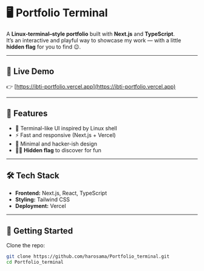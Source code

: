 # 🖥️ Portfolio Terminal  

A **Linux-terminal–style portfolio** built with **Next.js** and **TypeScript**.  
It’s an interactive and playful way to showcase my work — with a little **hidden flag** for you to find 😉.

---

## 🚀 Live Demo  
👉 [https://ibti-portfolio.vercel.app](https://ibti-portfolio.vercel.app)

---

## 📝 Features  
- 🖤 Terminal-like UI inspired by Linux shell  
- ⚡ Fast and responsive (Next.js + Vercel)  
- 🎨 Minimal and hacker-ish design  
- 🏴‍☠️ **Hidden flag** to discover for fun  

---

## 🛠️ Tech Stack  
- **Frontend:** Next.js, React, TypeScript  
- **Styling:** Tailwind CSS  
- **Deployment:** Vercel  

---

## 📂 Getting Started  

Clone the repo:  
```bash
git clone https://github.com/harosama/Portfolio_terminal.git
cd Portfolio_terminal
